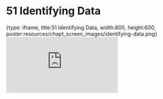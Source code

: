 # 51 Identifying Data
 
{type: iframe, title:51 Identifying Data, width:800, height:600, poster:resources/chapt_screen_images/identifying-data.png}
![](https://datatrail-jhu.github.io/DataTrail/no_toc/identifying-data.html)
 

 
